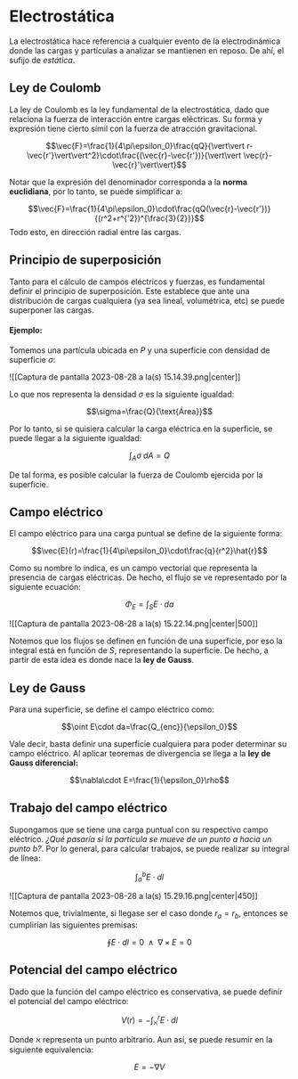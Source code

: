 
# Electrostática 

La electrostática hace referencia a cualquier evento de la electrodinámica donde las cargas y partículas a analizar se mantienen en reposo. De ahí, el sufijo de *estática*. 

## Ley de Coulomb 

La ley de Coulomb es la ley fundamental de la electrostática, dado que relaciona la fuerza de interacción entre cargas eléctricas. Su forma y expresión tiene cierto símil con la fuerza de atracción gravitacional. 

$$\vec{F}=\frac{1}{4\pi\epsilon_0}\frac{qQ}{\vert\vert r-\vec{r'}\vert\vert^2}\cdot\frac{(\vec{r}-\vec{r'})}{\vert\vert \vec{r}-\vec{r}'\vert\vert}$$

Notar que la expresión del denominador corresponda a la **norma euclidiana**, por lo tanto, se puede simplificar a: 

$$\vec{F}=\frac{1}{4\pi\epsilon_0}\cdot\frac{qQ(\vec{r}-\vec{r'})}{(r^2+r^{'2})^{\frac{3}{2}}}$$ 
Todo esto, en dirección radial entre las cargas. 

## Principio de superposición 

Tanto para el cálculo de campos eléctricos y fuerzas, es fundamental definir el principio de superposición. Este establece que ante una distribución de cargas cualquiera (ya sea lineal, volumétrica, etc) se puede superponer las cargas.

#### Ejemplo: 

Tomemos una partícula ubicada en $P$ y una superficie con densidad de superficie $\sigma$:

![[Captura de pantalla 2023-08-28 a la(s) 15.14.39.png|center]]

Lo que nos representa la densidad $\sigma$ es la siguiente igualdad: 

$$\sigma=\frac{Q}{\text{Área}}$$

Por lo tanto, si se quisiera calcular la carga eléctrica en la superficie, se puede llegar a la siguiente igualdad: 

$$\int_A\sigma\;dA=Q$$

De tal forma, es posible calcular la fuerza de Coulomb ejercida por la superficie. 

## Campo eléctrico 

El campo eléctrico para una carga puntual se define de la siguiente forma: 

$$\vec{E}(r)=\frac{1}{4\pi\epsilon_0}\cdot\frac{q}{r^2}\hat{r}$$

Como su nombre lo indica, es un campo vectorial que representa la presencia de cargas eléctricas. De hecho, el flujo se ve representado por la siguiente ecuación: 

$$\Phi_E=\int^{}_{S}E\cdot da$$

![[Captura de pantalla 2023-08-28 a la(s) 15.22.14.png|center|500]]


Notemos que los flujos se definen en función de una superficie, por eso la integral está en función de $S$, representando la superficie. De hecho, a partir de esta idea es donde nace la **ley de Gauss**. 

## Ley de Gauss 

Para una superficie, se define el campo eléctrico como: 

$$\oint E\cdot da=\frac{Q_{enc}}{\epsilon_0}$$

Vale decir, basta definir una superficie cualquiera para poder determinar su campo eléctrico. Al aplicar teoremas de divergencia se llega a la **ley de Gauss diferencial:**

$$\nabla\cdot E=\frac{1}{\epsilon_0}\rho$$


## Trabajo del campo eléctrico 

Supongamos que se tiene una carga puntual con su respectivo campo eléctrico. *¿Qué pasaría si la partícula se mueve de un punto $a$ hacia un punto $b$?*. Por lo general, para calcular trabajos, se puede realizar su integral de línea: 

$$\int^{b}_{a}E\cdot dl$$

![[Captura de pantalla 2023-08-28 a la(s) 15.29.16.png|center|450]]


Notemos que, trivialmente, si llegase ser el caso donde $r_a=r_b$, entonces se cumplirían las siguientes premisas: 

$$\oint E\cdot dl=0\;\;\land\;\;\nabla\times E=0$$

## Potencial del campo eléctrico 


Dado que la función del campo eléctrico es conservativa, se puede definir el potencial del campo eléctrico: 

$$V(r)=-\int^{r}_{\aleph}E\cdot dl$$

Donde $\aleph$ representa un punto arbitrario. Aun así, se puede resumir en la siguiente equivalencia: 

$$E=-\nabla V$$

